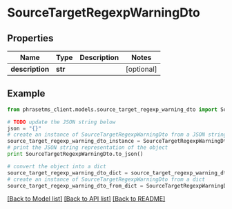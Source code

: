 # SourceTargetRegexpWarningDto

## Properties

| Name            | Type    | Description | Notes      |
| --------------- | ------- | ----------- | ---------- |
| **description** | **str** |             | [optional] |

## Example

```python
from phrasetms_client.models.source_target_regexp_warning_dto import SourceTargetRegexpWarningDto

# TODO update the JSON string below
json = "{}"
# create an instance of SourceTargetRegexpWarningDto from a JSON string
source_target_regexp_warning_dto_instance = SourceTargetRegexpWarningDto.from_json(json)
# print the JSON string representation of the object
print SourceTargetRegexpWarningDto.to_json()

# convert the object into a dict
source_target_regexp_warning_dto_dict = source_target_regexp_warning_dto_instance.to_dict()
# create an instance of SourceTargetRegexpWarningDto from a dict
source_target_regexp_warning_dto_from_dict = SourceTargetRegexpWarningDto.from_dict(source_target_regexp_warning_dto_dict)
```

[[Back to Model list]](../README.md#documentation-for-models) [[Back to API list]](../README.md#documentation-for-api-endpoints) [[Back to README]](../README.md)
